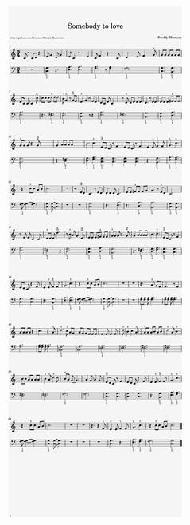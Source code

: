 [![](Queen-somebody_to_love.png)](https://raw.githubusercontent.com/Kraymer/SimpleRepertoire/main/Repertoire/16-Intermediate_III/Queen-Somebody_to_love/Queen-somebody_to_love.png)

